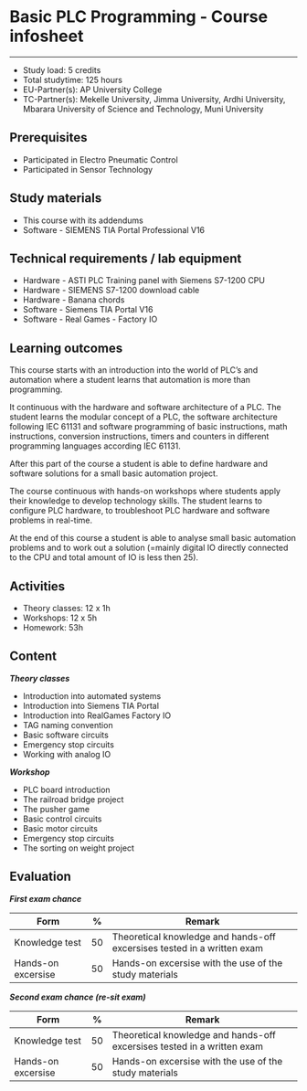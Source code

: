 # Basic PLC Programming - Course infosheet
____________________________________________________________
* Study load: 5 credits
* Total studytime: 125 hours
* EU-Partner(s): AP University College
* TC-Partner(s): Mekelle University, Jimma University, Ardhi University, Mbarara University of Science and Technology, Muni University

## Prerequisites
* Participated in Electro Pneumatic Control
* Participated in Sensor Technology

## Study materials
* This course with its addendums
* Software - SIEMENS TIA Portal Professional V16

## Technical requirements / lab equipment
* Hardware - ASTI PLC Training panel with Siemens S7-1200 CPU
* Hardware - SIEMENS S7-1200 download cable
* Hardware - Banana chords
* Software - Siemens TIA Portal V16
* Software - Real Games - Factory IO

## Learning outcomes
This course starts with an introduction into the world of PLC’s and automation
where a student learns that automation is more than programming.

It continuous with the hardware and software architecture of a PLC. The student learns the modular concept of a PLC, the software architecture following IEC 61131 and software programming of basic instructions, math instructions, conversion instructions, timers and counters in different programming languages according IEC 61131.

After this part of the course a student is able to define hardware and software solutions for a small basic automation project.

The course continuous with hands-on workshops where students apply their knowledge to develop technology skills. The student learns to configure PLC hardware, to troubleshoot PLC hardware and software problems in real-time.

At the end of this course a student is able to analyse small basic automation problems and to work out a solution (=mainly digital IO directly connected to the CPU and total amount of IO is less then 25).

## Activities
-   Theory classes: 12 x 1h
-   Workshops: 12 x 5h
-   Homework: 53h

## Content
***Theory classes***
-   Introduction into automated systems
-   Introduction into Siemens TIA Portal
-   Introduction into RealGames Factory IO
-   TAG naming convention
-   Basic software circuits
-   Emergency stop circuits
-   Working with analog IO

***Workshop***
-   PLC board introduction
-   The railroad bridge project
-   The pusher game
-   Basic control circuits
-   Basic motor circuits
-   Emergency stop circuits
-   The sorting on weight project

## Evaluation
***First exam chance***

| Form | % | Remark |
|---|---|---|
| Knowledge test | 50 | Theoretical knowledge and hands-off excersises tested in a written exam |
| Hands-on excersise | 50 | Hands-on excersise with the use of the study materials |

***Second exam chance (re-sit exam)***

| Form | % | Remark |
|---|---|---|
| Knowledge test | 50 | Theoretical knowledge and hands-off excersises tested in a written exam |
| Hands-on excersise | 50 | Hands-on excersise with the use of the study materials |
